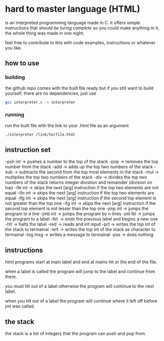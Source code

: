 # hard to master language (HTML)
is an interpreted programming language made in C. it offers simple instructions that *should be turing complete* so you could make anything in it, the whole thing was made in one night.

feel free to contribute to this with code examples, instructions or whatever you like.
## how to use
### building
the github repo comes with the built file ready but if you still want to build yourself. there are no dependencies, just use
```bash
gcc interpreter.c -o interpreter
```
### running
run the built file with the link to your .html file as an argument
```bash
./interpreter /link/to/file.html
```

## instruction set
-psh  int -> pushes a number to the top of the stack
-pop      -> removes the top number from the stack
-add      -> adds up the top two numbers of the stack
-sub      -> subtracts the second from the top most elements in the stack
-mul      -> multiplies the top two numbers of the stack
-div      -> divides the top two numbers of the stack returns integer divistion and remainder (division on top)
-ife  int -> skips the next [arg] instruction if the top two elements are not equal
-ifn  int -> skips the next [arg] instruction if the top two elements are equal
-ifg  int -> skips the next [arg] instruction if the second top element is not greater than the top one
-ifg  int -> skips the next [arg] instruction if the second top element is not lesser  than the top one
-jmp  int -> jumps the program to a line
-jmb  int -> jumps the program by n lines
-jml  lbl -> jumps the program to a label
-lbl:     -> ends the previous label and begins a new one
-hlt      -> halts the label
-red      -> reads and int input
-prt      -> writes the top int of the stack to termainal
-wrt      -> writes the top int of the stack as character to termainal
-log  msg -> writes a message to termainal
-pss      -> does nothing

## instructions
html programs start at main label and end at mains hlt or the end of the file.

when a label is called the program will jump to the label and continue from there.

you must hlt out of a label otherwise the program will continue to the next label.

when you hlt out of a label the program will continue where it left off before jml was called.

## the stack
the stack is a list of integers that the program can push and pop from.
